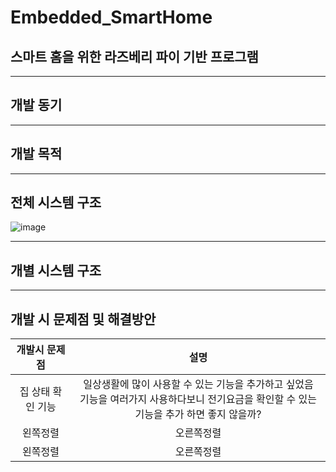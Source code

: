 # Embedded_SmartHome
## 스마트 홈을 위한 라즈베리 파이 기반 프로그램

----
## 개발 동기

----
## 개발 목적


----
## 전체 시스템 구조
![image](https://user-images.githubusercontent.com/46674066/207764959-25c48553-5cac-4623-92a7-6d6fef7557cf.png)


----
## 개별 시스템 구조

----


## 개발 시 문제점 및 해결방안


|개발시 문제점|설명|
|:---:|:---:|
|집 상태 확인 기능|일상생활에 많이 사용할 수 있는 기능을 추가하고 싶었음<br> 기능을 여러가지 사용하다보니 전기요금을 확인할 수 있는 기능을 추가 하면 좋지 않을까?| 
|왼쪽정렬|오른쪽정렬|
|왼쪽정렬|오른쪽정렬|
